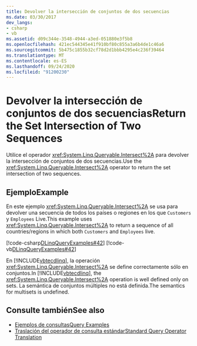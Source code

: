 ```yaml
---
title: Devolver la intersección de conjuntos de dos secuencias
ms.date: 03/30/2017
dev_langs:
- csharp
- vb
ms.assetid: d09c344e-3548-4944-a3ed-051880e3f5b8
ms.openlocfilehash: 421ec544345e41f910bf80c855a3a6b4de1c46a6
ms.sourcegitcommit: 5b475c1855b32cf78d2d1bbb4295e4c236f39464
ms.translationtype: MT
ms.contentlocale: es-ES
ms.lasthandoff: 09/24/2020
ms.locfileid: "91200230"
---
```

# <a name="return-the-set-intersection-of-two-sequences"></a><span data-ttu-id="7b0dd-102">Devolver la intersección de conjuntos de dos secuencias</span><span class="sxs-lookup"><span data-stu-id="7b0dd-102">Return the Set Intersection of Two Sequences</span></span>

<span data-ttu-id="7b0dd-103">Utilice el operador <xref:System.Linq.Queryable.Intersect%2A> para devolver la intersección de conjuntos de dos secuencias.</span><span class="sxs-lookup"><span data-stu-id="7b0dd-103">Use the <xref:System.Linq.Queryable.Intersect%2A> operator to return the set intersection of two sequences.</span></span>  
  
## <a name="example"></a><span data-ttu-id="7b0dd-104">Ejemplo</span><span class="sxs-lookup"><span data-stu-id="7b0dd-104">Example</span></span>  

 <span data-ttu-id="7b0dd-105">En este ejemplo <xref:System.Linq.Queryable.Intersect%2A> se usa para devolver una secuencia de todos los países o regiones en los que `Customers` y `Employees` Live.</span><span class="sxs-lookup"><span data-stu-id="7b0dd-105">This example uses <xref:System.Linq.Queryable.Intersect%2A> to return a sequence of all countries/regions in which both `Customers` and `Employees` live.</span></span>  
  
 [!code-csharp[DLinqQueryExamples#42](../../../../../../samples/snippets/csharp/VS_Snippets_Data/DLinqQueryExamples/cs/Program.cs#42)]
 [!code-vb[DLinqQueryExamples#42](../../../../../../samples/snippets/visualbasic/VS_Snippets_Data/DLinqQueryExamples/vb/Module1.vb#42)]  
  
 <span data-ttu-id="7b0dd-106">En [!INCLUDE[vbtecdlinq](../../../../../../includes/vbtecdlinq-md.md)], la operación <xref:System.Linq.Queryable.Intersect%2A> se define correctamente sólo en conjuntos.</span><span class="sxs-lookup"><span data-stu-id="7b0dd-106">In [!INCLUDE[vbtecdlinq](../../../../../../includes/vbtecdlinq-md.md)], the <xref:System.Linq.Queryable.Intersect%2A> operation is well defined only on sets.</span></span> <span data-ttu-id="7b0dd-107">La semántica de conjuntos múltiples no está definida.</span><span class="sxs-lookup"><span data-stu-id="7b0dd-107">The semantics for multisets is undefined.</span></span>  
  
## <a name="see-also"></a><span data-ttu-id="7b0dd-108">Consulte también</span><span class="sxs-lookup"><span data-stu-id="7b0dd-108">See also</span></span>

- [<span data-ttu-id="7b0dd-109">Ejemplos de consultas</span><span class="sxs-lookup"><span data-stu-id="7b0dd-109">Query Examples</span></span>](query-examples.md)
- [<span data-ttu-id="7b0dd-110">Traslación del operador de consulta estándar</span><span class="sxs-lookup"><span data-stu-id="7b0dd-110">Standard Query Operator Translation</span></span>](standard-query-operator-translation.md)
